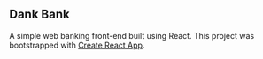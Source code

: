 ## Dank Bank

A simple web banking front-end built using React. This project was bootstrapped with [Create React App](https://github.com/facebookincubator/create-react-app).